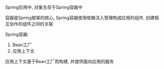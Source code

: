 Spring应用中, 对象生存于Spring容器中

容器是Spring框架的核心, Spring容器使用依赖注入管理构成应用的组件, 创建相互协作的组件之间的关联

Spring容器:
1) Bean工厂
2) 应用上下文

应用上下文基于Bean工厂而构建, 并提供面向应用的服务

